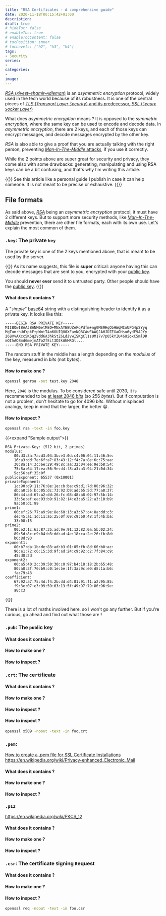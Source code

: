 ```yaml
---
title: "RSA Certificates - A comprehensive guide"
date: 2020-11-18T00:15:42+01:00
description:
draft: true
# hideToc: false
# enableToc: true
# enableTocContent: false
# tocPosition: inner
# tocLevels: ["h2", "h3", "h4"]
tags:
- Security
series:
-
categories:
-
image:
---
```


[*RSA* (*`R`ivest–`S`hamir–`A`dleman*)](https://en.wikipedia.org/wiki/RSA_(cryptosystem)) is an *asymmetric encryption* protocol, widely used in the tech world because of its robustness. It is one of the central pieces of [*TLS* (_`T`ransport `L`ayer `S`ecurity_) and its predecessor, *SSL* (_`S`ecure `S`ocket `L`ayer_)](https://en.wikipedia.org/wiki/Transport_Layer_Security)

What does *asymmetric encryption* means ? It is opposed to the *symmetric encryption*, where the same key can be used to encode and decode data. In *asymmetric encryption*, there are 2 keys, and each of those keys can encrypt messages, and decode messages encrypted by the other key.

*RSA* is also able to give a proof that you are actually talking with the right person, preventing [*Man-In-The-Middle* attacks](https://en.wikipedia.org/wiki/Man-in-the-middle_attack), if you use it correctly.

While the 2 points above are super great for security and privacy, they come also with some drawbacks: generating, manipulating and using RSA keys can be a bit confusing, and that's why I'm writing this article.

{{<alert theme="info">}}
See this article like a personal guide I publish in case it can help someone. It is not meant to be precise or exhaustive.
{{</alert>}}

## File formats

As said above, [*RSA*](https://en.wikipedia.org/wiki/RSA_(cryptosystem)) being an *asymmetric encryption* protocol, it must have 2 different keys. But to support more security methods, like [*Man-In-The-Middle*](https://en.wikipedia.org/wiki/Man-in-the-middle_attack) prevention, there are other file formats, each with its own use. Let's explain the most common of them.

### `.key`: The private `key`

The private key is one of the 2 keys mentioned above, that is meant to be used by the server.

{{<alert theme="danger">}}
As its name suggests, this file is **super** critical: anyone having this can decode messages that are sent to you, encrypted with your [public key](#pub-the-public-key).

You should **never __ever__** send it to untrusted party. Other people should have the [public key](#pub-the-public-key).
{{</alert>}}

#### What does it contains ?

A "*simple*" [base64](https://en.wikipedia.org/wiki/Base64) string with a distinguishing header to identify it as a private key. It looks like this:

```
-----BEGIN RSA PRIVATE KEY-----
MIIBOwIBAAJBANM6etMEO+MNxAYEEUZeFqPdfm+ng0MS9HqObHWqMIoUPG4pSYyq
MgTunrhUdYpkF+pWntT4o6OUIQ00XFavNQ8CAwEAAQJAHJDZEXaOHsu6ydF9AJYy
26BVvAXcc5K5q2Vdd6A3hkStZ6LdJvwISKgCl1sUM17v7pO5kYIU46UioxC5mlDR
mQIhAO8md6mejmATo2fEit3D3kWhHRGl....
-----END RSA PRIVATE KEY-----
```

The random stuff in the middle has a length depending on the *modulus* of the key, measured in *bits* (not *bytes*).

#### How to make one ?

```sh
openssl genrsa -out test.key 2048
```

Here, `2048` is the modulus. To be considered safe until 2030, it is recommended to be [at least 2048 *bits*](https://www.javamex.com/tutorials/cryptography/rsa_key_length.shtml) (so 256 *bytes*). But if computation is not a problem, don't hesitate to go for 4096 *bits*. Without misplaced analogy, keep in mind that the larger, the better :grin:.

#### How to inspect ?

```sh
openssl rsa -text -in foo.key
```

{{<expand "Sample output">}}
```
RSA Private-Key: (512 bit, 2 primes)
modulus:
    00:d3:3a:7a:d3:04:3b:e3:0d:c4:06:04:11:46:5e:
    16:a3:dd:7e:6f:a7:83:43:12:f4:7a:8e:6c:75:aa:
    30:8a:14:3c:6e:29:49:8c:aa:32:04:ee:9e:b8:54:
    75:8a:64:17:ea:56:9e:d4:f8:a3:a3:94:21:0d:34:
    5c:56:af:35:0f
publicExponent: 65537 (0x10001)
privateExponent:
    1c:90:d9:11:76:8e:1e:cb:ba:c9:d1:7d:00:96:32:
    db:a0:55:bc:05:dc:73:92:b9:ad:65:5d:77:a0:37:
    86:44:ad:67:a2:dd:26:fc:08:48:a8:02:97:5b:14:
    33:5e:ef:ee:93:b9:91:82:14:e3:a5:22:a3:10:b9:
    9a:50:d1:99
prime1:
    00:ef:26:77:a9:9e:8e:60:13:a3:67:c4:8a:dd:c3:
    de:45:a1:1d:11:a5:25:0f:69:c9:60:48:1f:4b:ba:
    33:08:15
prime2:
    00:e2:1c:63:87:35:ad:9e:91:12:82:0a:5b:02:24:
    89:5d:8c:e9:04:b3:dd:ad:4e:18:ca:2e:26:fb:8d:
    b6:8d:93
exponent1:
    00:b7:da:1b:de:83:ad:b3:01:05:fb:8d:66:b0:ac:
    96:e1:72:c6:15:3d:9f:ad:24:c9:92:c2:7f:84:c9:
    45:d8:2d
exponent2:
    00:a5:40:2c:39:50:30:c0:97:b4:18:18:2b:65:48:
    80:a0:3f:70:b9:c0:1e:be:1f:3a:9c:e0:d8:1a:b6:
    fa:79:43
coefficient:
    67:92:a7:75:4d:f4:2b:dd:d4:01:91:f1:a2:95:85:
    f9:3e:07:e3:99:59:03:13:5f:49:97:79:86:96:9e:
    a8:c3
```
{{</expand>}}

There is a lot of maths involved here, so I won't go any further. But if you're curious, go ahead and find out what those are !

### `.pub`: The `pub`lic key

#### What does it contains ?

#### How to make one ?

#### How to inspect ?

### `.crt`: The `c`e`rt`ificate

#### What does it contains ?

#### How to make one ?

#### How to inspect ?

#### How to inspect ?

```sh
openssl x509 -noout -text -in foo.crt
```

### `.pem`: 

[How to create a .pem file for SSL Certificate Installations](https://www.suse.com/support/kb/doc/?id=000018152)
https://en.wikipedia.org/wiki/Privacy-enhanced_Electronic_Mail

#### What does it contains ?

#### How to make one ?

#### How to inspect ?

### `.p12`

<https://en.wikipedia.org/wiki/PKCS_12>

#### What does it contains ?

#### How to make one ?

#### How to inspect ?

### `.csr`: The `C`ertificate `S`igning `R`equest

#### What does it contains ?

#### How to make one ?

#### How to inspect ?

```sh
openssl req -noout -text -in foo.csr
```